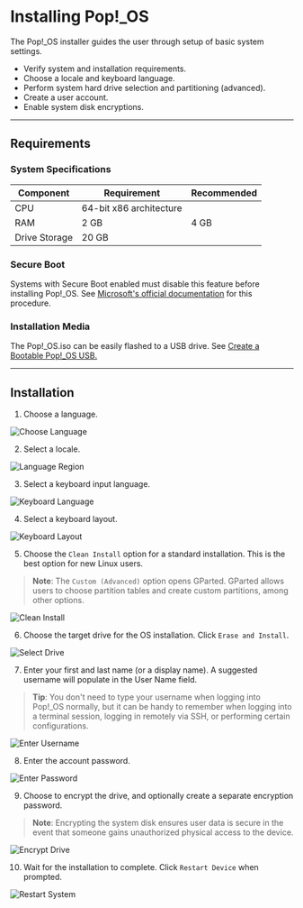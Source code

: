 # Installing Pop!_OS

The Pop!_OS installer guides the user through setup of basic system settings.

- Verify system and installation requirements.
- Choose a locale and keyboard language.
- Perform system hard drive selection and partitioning (advanced).
- Create a user account.
- Enable system disk encryptions.

---
## Requirements

### System Specifications

| Component | Requirement | Recommended |
|-----------|-------------|-------------|
| CPU       | 64-bit x86 architecture |     
| RAM       | 2 GB        | 4 GB        |
| Drive Storage | 20 GB   |             | 

### Secure Boot

Systems with Secure Boot enabled must disable this feature before installing Pop!_OS. See [Microsoft's official documentation](https://docs.microsoft.com/en-us/windows-hardware/manufacture/desktop/disabling-secure-boot?view=windows-10) for this procedure.

### Installation Media

The Pop!_OS.iso can be easily flashed to a USB drive. See [Create a Bootable Pop!_OS USB.](/Getting-Started/Create-bootable-media/create-bootable-usb.md)

---
## Installation

1. Choose a language.

![Choose Language](/images/installation/choose-language.png)

2. Select a locale.

![Language Region](/images/installation/language-region.png)

3. Select a keyboard input language.

![Keyboard Language](/images/installation/keyboard-language.png)

4. Select a keyboard layout.

![Keyboard Layout](/images/installation/keyboard-language2.png)

5. Choose the `Clean Install` option for a standard installation. This is the best option for new Linux users. 

>**Note**: The `Custom (Advanced)` option opens GParted. GParted allows users to choose partition tables and create custom partitions, among other options.  <!-- See Using [GParted Custom (Advanced)](advanced-installation.md) for more information. -->

![Clean Install](/images/installation/clean-install.png)

6. Choose the target drive for the OS installation. Click `Erase and Install`.

![Select Drive](/images/installation/select-system-drive.png)

7. Enter your first and last name (or a display name). A suggested username will populate in the User Name field.

>**Tip**: You don't need to type your username when logging into Pop!_OS normally, but it can be handy to remember when logging into a terminal session, logging in remotely via SSH, or performing certain configurations.

![Enter Username](/images/installation/enter-username.png)

8. Enter the account password.

![Enter Password](/images/installation/enter-password.png)

9. Choose to encrypt the drive, and optionally create a separate encryption password.

>**Note**: Encrypting the system disk ensures user data is secure in the event that someone gains unauthorized physical access to the device. 

![Encrypt Drive](/images/installation/encrypt-drive.png)

10. Wait for the installation to complete. Click `Restart Device` when prompted.

![Restart System](/images/installation/restart-system.png)

